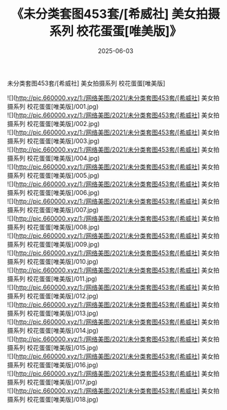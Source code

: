 ﻿---
layout: post
title:  《未分类套图453套/[希威社] 美女拍摄系列 校花蛋蛋[唯美版]》
date:   2025-06-03
img: http://pic.660000.xyz/1:/网络美图/2021/未分类套图453套/[希威社] 美女拍摄系列 校花蛋蛋[唯美版]/000.jpg
categories: [美女, 清纯, 唯美]
---

未分类套图453套/[希威社] 美女拍摄系列 校花蛋蛋[唯美版]

 ![](http://pic.660000.xyz/1:/网络美图/2021/未分类套图453套/[希威社] 美女拍摄系列 校花蛋蛋[唯美版]/001.jpg) <br>![](http://pic.660000.xyz/1:/网络美图/2021/未分类套图453套/[希威社] 美女拍摄系列 校花蛋蛋[唯美版]/002.jpg) <br>![](http://pic.660000.xyz/1:/网络美图/2021/未分类套图453套/[希威社] 美女拍摄系列 校花蛋蛋[唯美版]/003.jpg) <br>![](http://pic.660000.xyz/1:/网络美图/2021/未分类套图453套/[希威社] 美女拍摄系列 校花蛋蛋[唯美版]/004.jpg) <br>![](http://pic.660000.xyz/1:/网络美图/2021/未分类套图453套/[希威社] 美女拍摄系列 校花蛋蛋[唯美版]/005.jpg) <br>![](http://pic.660000.xyz/1:/网络美图/2021/未分类套图453套/[希威社] 美女拍摄系列 校花蛋蛋[唯美版]/006.jpg) <br>![](http://pic.660000.xyz/1:/网络美图/2021/未分类套图453套/[希威社] 美女拍摄系列 校花蛋蛋[唯美版]/007.jpg) <br>![](http://pic.660000.xyz/1:/网络美图/2021/未分类套图453套/[希威社] 美女拍摄系列 校花蛋蛋[唯美版]/008.jpg) <br>![](http://pic.660000.xyz/1:/网络美图/2021/未分类套图453套/[希威社] 美女拍摄系列 校花蛋蛋[唯美版]/009.jpg) <br>![](http://pic.660000.xyz/1:/网络美图/2021/未分类套图453套/[希威社] 美女拍摄系列 校花蛋蛋[唯美版]/010.jpg) <br>![](http://pic.660000.xyz/1:/网络美图/2021/未分类套图453套/[希威社] 美女拍摄系列 校花蛋蛋[唯美版]/011.jpg) <br>![](http://pic.660000.xyz/1:/网络美图/2021/未分类套图453套/[希威社] 美女拍摄系列 校花蛋蛋[唯美版]/012.jpg) <br>![](http://pic.660000.xyz/1:/网络美图/2021/未分类套图453套/[希威社] 美女拍摄系列 校花蛋蛋[唯美版]/013.jpg) <br>![](http://pic.660000.xyz/1:/网络美图/2021/未分类套图453套/[希威社] 美女拍摄系列 校花蛋蛋[唯美版]/014.jpg) <br>![](http://pic.660000.xyz/1:/网络美图/2021/未分类套图453套/[希威社] 美女拍摄系列 校花蛋蛋[唯美版]/015.jpg) <br>![](http://pic.660000.xyz/1:/网络美图/2021/未分类套图453套/[希威社] 美女拍摄系列 校花蛋蛋[唯美版]/016.jpg) <br>![](http://pic.660000.xyz/1:/网络美图/2021/未分类套图453套/[希威社] 美女拍摄系列 校花蛋蛋[唯美版]/017.jpg) <br>![](http://pic.660000.xyz/1:/网络美图/2021/未分类套图453套/[希威社] 美女拍摄系列 校花蛋蛋[唯美版]/018.jpg) <br>